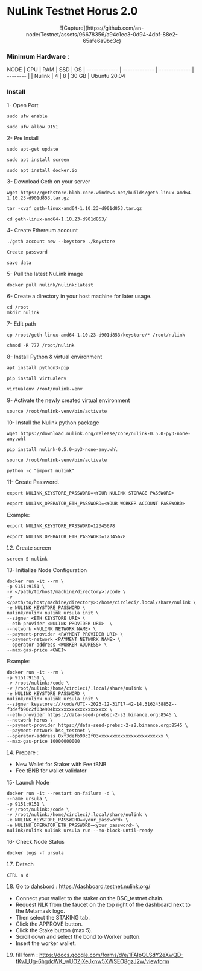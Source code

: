 # NuLink Testnet Horus 2.0
<p align="center">
![Capture](https://github.com/an-node/Testnet/assets/96678356/a94c1ec3-0d94-4dbf-88e2-65afe6a9bc3c)
</p>



### Minimum Hardware :
NODE  | CPU     | RAM      | SSD     | OS
| ------------- | ------------- | ------------- | -------- |
| Nulink | 4          | 8         | 30 GB  | Ubuntu 20.04

### Install

1- Open Port
```
sudo ufw enable
```
```
sudo ufw allow 9151
```
  
2- Pre Install
```
sudo apt-get update
```
```
sudo apt install screen
```
```
sudo apt install docker.io
```
3- Download Geth on your server
```
wget https://gethstore.blob.core.windows.net/builds/geth-linux-amd64-1.10.23-d901d853.tar.gz
```
```
tar -xvzf geth-linux-amd64-1.10.23-d901d853.tar.gz
```
```
cd geth-linux-amd64-1.10.23-d901d853/
```

4- Create Ethereum account 

```
./geth account new --keystore ./keystore
```
```
Create password
```
```
save data
```

5- Pull the latest NuLink image
```
docker pull nulink/nulink:latest
```

6- Create a directory in your host machine for later usage.

```
cd /root
mkdir nulink
```

7- Edit path

```
cp /root/geth-linux-amd64-1.10.23-d901d853/keystore/* /root/nulink
```
```
chmod -R 777 /root/nulink
```

8- Install Python & virtual environment

```
apt install python3-pip
```
```
pip install virtualenv
```
```
virtualenv /root/nulink-venv
```

9- Activate the newly created virtual environment
```
source /root/nulink-venv/bin/activate
```
10- Install the Nulink python package

```
wget https://download.nulink.org/release/core/nulink-0.5.0-py3-none-any.whl
```
```
pip install nulink-0.5.0-py3-none-any.whl
```
```
source /root/nulink-venv/bin/activate
```
```
python -c "import nulink"
```

11- Create Password.

```
export NULINK_KEYSTORE_PASSWORD=<YOUR NULINK STORAGE PASSWORD>
```
```
export NULINK_OPERATOR_ETH_PASSWORD=<YOUR WORKER ACCOUNT PASSWORD>
```

Example:

```
export NULINK_KEYSTORE_PASSWORD=12345678
```
```
export NULINK_OPERATOR_ETH_PASSWORD=12345678
```
12. Create screen
```
screen S nulink
```

13- Initialize Node Configuration
```
docker run -it --rm \
-p 9151:9151 \
-v </path/to/host/machine/directory>:/code \
-v </path/to/host/machine/directory>:/home/circleci/.local/share/nulink \
-e NULINK_KEYSTORE_PASSWORD \
nulink/nulink nulink ursula init \
--signer <ETH KEYSTORE URI> \
--eth-provider <NULINK PROVIDER URI>  \
--network <NULINK NETWORK NAME> \
--payment-provider <PAYMENT PROVIDER URI> \
--payment-network <PAYMENT NETWORK NAME> \
--operator-address <WORKER ADDRESS> \
--max-gas-price <GWEI>
```

Example:

```
docker run -it --rm \
-p 9151:9151 \
-v /root/nulink:/code \
-v /root/nulink:/home/circleci/.local/share/nulink \
-e NULINK_KEYSTORE_PASSWORD \
nulink/nulink nulink ursula init \
--signer keystore:///code/UTC--2023-12-31T17-42-14.316243885Z--f3defb90c2f03e904bxxxxxxxxxxxxxxxxxxx \
--eth-provider https://data-seed-prebsc-2-s2.binance.org:8545 \
--network horus \
--payment-provider https://data-seed-prebsc-2-s2.binance.org:8545 \
--payment-network bsc_testnet \
--operator-address 0xf3defb90c2f03xxxxxxxxxxxxxxxxxxxxxxxx \
--max-gas-price 10000000000
```

14. Prepare :
- New Wallet for Staker with Fee tBNB
- Fee tBNB for wallet validator

15- Launch  Node
```
docker run -it --restart on-failure -d \
--name ursula \
-p 9151:9151 \
-v /root/nulink:/code \
-v /root/nulink:/home/circleci/.local/share/nulink \
-e NULINK_KEYSTORE_PASSWORD=<your_password> \
-e NULINK_OPERATOR_ETH_PASSWORD=<your_password> \
nulink/nulink nulink ursula run --no-block-until-ready
```

16- Check Node Status
```
docker logs -f ursula
```

17. Detach
```
CTRL a d
```

18. Go to dahsbord : https://dashboard.testnet.nulink.org/
- Connect your wallet to the staker on the BSC_testnet chain.
- Request NLK from the faucet on the top right of the dashboard next to the Metamask logo.
- Then select the STAKING tab.
- Click the APPROVE button.
- Click the Stake button (max 5).
- Scroll down and select the bond to Worker button.
- Insert the worker wallet.

19. fill form : https://docs.google.com/forms/d/e/1FAIpQLSdY2eXwQD-tKvJ_Ug-6hgdcWK_wUOZjXeJknw5XWSEO8gzJ2w/viewform












